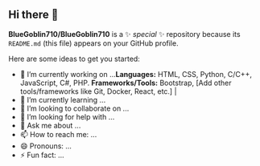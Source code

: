 ## Hi there 👋


**BlueGoblin710/BlueGoblin710** is a ✨ _special_ ✨ repository because its `README.md` (this file) appears on your GitHub profile.

Here are some ideas to get you started:

- 🔭 I’m currently working on ...**Languages:** HTML, CSS, Python, C/C++, JavaScript, C#, PHP. **Frameworks/Tools:** Bootstrap, [Add other tools/frameworks like Git, Docker, React, etc.] |
- 🌱 I’m currently learning ...
- 👯 I’m looking to collaborate on ...
- 🤔 I’m looking for help with ...
- 💬 Ask me about ...
- 📫 How to reach me: ...
- 😄 Pronouns: ...
- ⚡ Fun fact: ...

